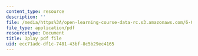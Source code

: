 ```yaml
---
content_type: resource
description: ''
file: /media/https%3A/open-learning-course-data-rc.s3.amazonaws.com/6-02-introduction-to-eecs-ii-digital-communication-systems-fall-2012/ecc71adcdf1c748143bf8c5b29ec4165_POetF9rX7Zw.pdf
file_type: application/pdf
resourcetype: Document
title: 3play pdf file
uid: ecc71adc-df1c-7481-43bf-8c5b29ec4165
---
```

